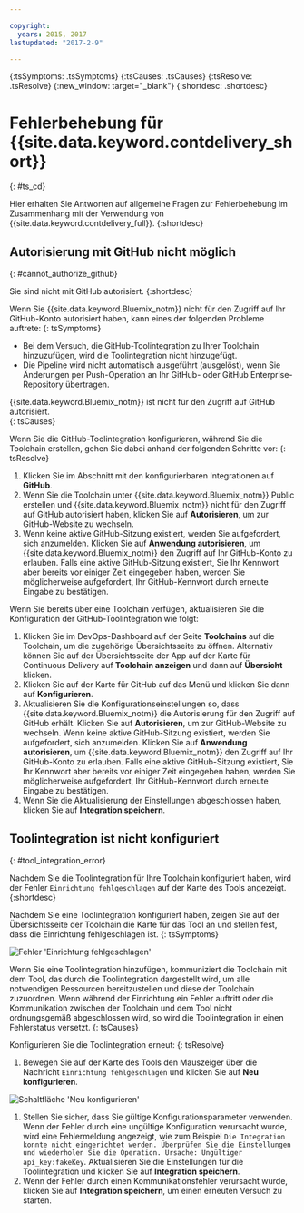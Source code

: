 ```yaml
---

copyright:
  years: 2015, 2017
lastupdated: "2017-2-9"

---
```

<!-- Common attributes used in the template are defined as follows: -->
{:tsSymptoms: .tsSymptoms}
{:tsCauses: .tsCauses}
{:tsResolve: .tsResolve}
{:new_window: target="_blank"}
{:shortdesc: .shortdesc}

# Fehlerbehebung für {{site.data.keyword.contdelivery_short}}
{: #ts_cd}

Hier erhalten Sie Antworten auf allgemeine Fragen zur Fehlerbehebung im Zusammenhang mit der Verwendung von {{site.data.keyword.contdelivery_full}}.
{:shortdesc}


## Autorisierung mit GitHub nicht möglich
{: #cannot_authorize_github}

Sie sind nicht mit GitHub autorisiert.
{:shortdesc}

Wenn Sie {{site.data.keyword.Bluemix_notm}} nicht für den Zugriff auf Ihr GitHub-Konto autorisiert haben, kann eines der folgenden Probleme auftrete:
{: tsSymptoms}

 * Bei dem Versuch, die GitHub-Toolintegration zu Ihrer Toolchain hinzuzufügen, wird die Toolintegration nicht hinzugefügt. 
 * Die Pipeline wird nicht automatisch ausgeführt (ausgelöst), wenn Sie Änderungen per Push-Operation an Ihr GitHub- oder GitHub Enterprise-Repository übertragen. 

{{site.data.keyword.Bluemix_notm}} ist nicht für den Zugriff auf GitHub autorisiert.   
{: tsCauses}
 
Wenn Sie die GitHub-Toolintegration konfigurieren, während Sie die Toolchain erstellen, gehen Sie dabei anhand der folgenden Schritte vor:
{: tsResolve}
 
  1. Klicken Sie im Abschnitt mit den konfigurierbaren Integrationen auf **GitHub**. 
  1. Wenn Sie die Toolchain unter {{site.data.keyword.Bluemix_notm}} Public erstellen und {{site.data.keyword.Bluemix_notm}} nicht für den Zugriff auf GitHub autorisiert haben, klicken Sie auf **Autorisieren**, um zur GitHub-Website zu wechseln. 
  1. Wenn keine aktive GitHub-Sitzung existiert, werden Sie aufgefordert, sich anzumelden. Klicken Sie auf **Anwendung autorisieren**, um {{site.data.keyword.Bluemix_notm}} den Zugriff auf Ihr GitHub-Konto zu erlauben. Falls eine aktive GitHub-Sitzung existiert, Sie Ihr Kennwort aber bereits vor einiger Zeit eingegeben haben, werden Sie möglicherweise aufgefordert, Ihr GitHub-Kennwort durch erneute Eingabe zu bestätigen.
  
Wenn Sie bereits über eine Toolchain verfügen, aktualisieren Sie die Konfiguration der GitHub-Toolintegration wie folgt: 

 1. Klicken Sie im DevOps-Dashboard auf der Seite **Toolchains** auf die Toolchain, um die zugehörige Übersichtsseite zu öffnen. Alternativ können Sie auf der Übersichtsseite der App auf der Karte für Continuous Delivery auf **Toolchain anzeigen** und dann auf **Übersicht** klicken. 
 1. Klicken Sie auf der Karte für GitHub auf das Menü und klicken Sie dann auf **Konfigurieren**. 
 1. Aktualisieren Sie die Konfigurationseinstellungen so, dass {{site.data.keyword.Bluemix_notm}} die Autorisierung für den Zugriff auf GitHub erhält. Klicken Sie auf **Autorisieren**, um zur GitHub-Website zu wechseln. Wenn keine aktive GitHub-Sitzung existiert, werden Sie aufgefordert, sich anzumelden. Klicken Sie auf **Anwendung autorisieren**, um {{site.data.keyword.Bluemix_notm}} den Zugriff auf Ihr GitHub-Konto zu erlauben. Falls eine aktive GitHub-Sitzung existiert, Sie Ihr Kennwort aber bereits vor einiger Zeit eingegeben haben, werden Sie möglicherweise aufgefordert, Ihr GitHub-Kennwort durch erneute Eingabe zu bestätigen.
 1. Wenn Sie die Aktualisierung der Einstellungen abgeschlossen haben, klicken Sie auf **Integration speichern**.


## Toolintegration ist nicht konfiguriert
{: #tool_integration_error}

Nachdem Sie die Toolintegration für Ihre Toolchain konfiguriert haben, wird der Fehler `Einrichtung fehlgeschlagen` auf der Karte des Tools angezeigt.
{:shortdesc}

Nachdem Sie eine Toolintegration konfiguriert haben, zeigen Sie auf der Übersichtsseite der Toolchain die Karte für das Tool an und stellen fest, dass die Einrichtung fehlgeschlagen ist.
{: tsSymptoms}

 ![Fehler 'Einrichtung fehlgeschlagen'](images/tool_setup_failed.png)
 
Wenn Sie eine Toolintegration hinzufügen, kommuniziert die Toolchain mit dem Tool, das durch die Toolintegration dargestellt wird, um alle notwendigen Ressourcen bereitzustellen und diese der Toolchain zuzuordnen. Wenn während der Einrichtung ein Fehler auftritt oder die Kommunikation zwischen der Toolchain und dem Tool nicht ordnungsgemäß abgeschlossen wird, so wird die Toolintegration in einen Fehlerstatus versetzt.
{: tsCauses}

Konfigurieren Sie die Toolintegration erneut:
{: tsResolve}

1. Bewegen Sie auf der Karte des Tools den Mauszeiger über die Nachricht `Einrichtung fehlgeschlagen` und klicken Sie auf **Neu konfigurieren**. 

 ![Schaltfläche 'Neu konfigurieren'](images/tool_reconfigure.png)
 
1. Stellen Sie sicher, dass Sie gültige Konfigurationsparameter verwenden. Wenn der Fehler durch eine ungültige Konfiguration verursacht wurde, wird eine Fehlermeldung angezeigt, wie zum Beispiel `Die Integration konnte nicht eingerichtet werden. Überprüfen Sie die Einstellungen und wiederholen Sie die Operation. Ursache: Ungültiger api_key:fakeKey`. Aktualisieren Sie die Einstellungen für die Toolintegration und klicken Sie auf **Integration speichern**. 
1. Wenn der Fehler durch einen Kommunikationsfehler verursacht wurde, klicken Sie auf **Integration speichern**, um einen erneuten Versuch zu starten. 
